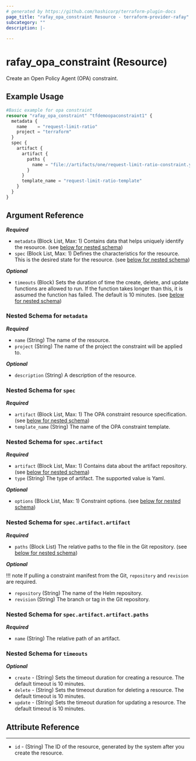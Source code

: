 ```yaml
---
# generated by https://github.com/hashicorp/terraform-plugin-docs
page_title: "rafay_opa_constraint Resource - terraform-provider-rafay"
subcategory: ""
description: |-
  
---
```


# rafay_opa_constraint (Resource)

Create an Open Policy Agent (OPA) constraint.  


## Example Usage

```terraform
#Basic example for opa constraint
resource "rafay_opa_constraint" "tfdemoopaconstraint1" {
  metadata {
    name    = "request-limit-ratio"
    project = "terraform"
  }
  spec {
    artifact {
      artifact {
        paths {
          name = "file://artifacts/one/request-limit-ratio-constraint.yaml"
        }
      }
      template_name = "request-limit-ratio-template"
    }
  }
}
```


<!-- schema generated by tfplugindocs -->
## Argument Reference

***Required***

- `metadata` (Block List, Max: 1) Contains data that helps uniquely identify the resource. (see [below for nested schema](#nestedblock--metadata))
- `spec` (Block List, Max: 1) Defines the characteristics for the resource. This is the desired state for the resource. (see [below for nested schema](#nestedblock--spec))


***Optional*** 

- `timeouts` (Block) Sets the duration of time the create, delete, and update functions are allowed to run. If the function takes longer than this, it is assumed the function has failed. The default is 10 minutes. (see [below for nested schema](#nestedblock--timeouts))


<a id="nestedblock--metadata"></a>
### Nested Schema for `metadata`


***Required***

- `name` (String) The name of the resource. 
- `project` (String) The name of the project the constraint will be applied to. 


***Optional***

- `description` (String) A description of the resource. 


<a id="nestedblock--spec"></a>
### Nested Schema for `spec`

***Required***

- `artifact` (Block List, Max: 1) The OPA constraint resource specification. (see [below for nested schema](#nestedblock--spec--artifact))
- `template_name` (String) The name of the OPA constraint template.


<a id="nestedblock--spec--artifact"></a>
### Nested Schema for `spec.artifact`

***Required***

- `artifact` (Block List, Max: 1) Contains data about the artifact repository. (see [below for nested schema](#nestedblock--spec--artifact--artifact))
- `type` (String) The type of artifact. The supported value is Yaml.


***Optional***

- `options` (Block List, Max: 1) Constraint options. (see [below for nested schema](#nestedblock--spec--artifact--options))


<a id="nestedblock--spec--artifact--artifact"></a>
### Nested Schema for `spec.artifact.artifact`

***Required***

- `paths` (Block List) The relative paths to the file in the Git repository. (see [below for nested schema](#nestedblock--spec--artifact--artifact--paths))


***Optional***

!!! note
    If pulling a constraint manifest from the Git, `repository` and `revision` are required. 

- `repository` (String) The name of the Helm repository. 
- `revision` (String) The branch or tag in the Git repository. 


<a id="nestedblock--spec--artifact--artifact--paths"></a>
### Nested Schema for `spec.artifact.artifact.paths`

***Required***

- `name` (String) The relative path of an artifact. 


<a id="nestedblock--timeouts"></a>
### Nested Schema for `timeouts`

***Optional***

- `create` - (String) Sets the timeout duration for creating a resource. The default timeout is 10 minutes. 
- `delete` - (String) Sets the timeout duration for deleting a resource. The default timeout is 10 minutes. 
- `update` - (String) Sets the timeout duration for updating a resource. The default timeout is 10 minutes. 


## Attribute Reference

---

- `id` - (String) The ID of the resource, generated by the system after you create the resource. 
